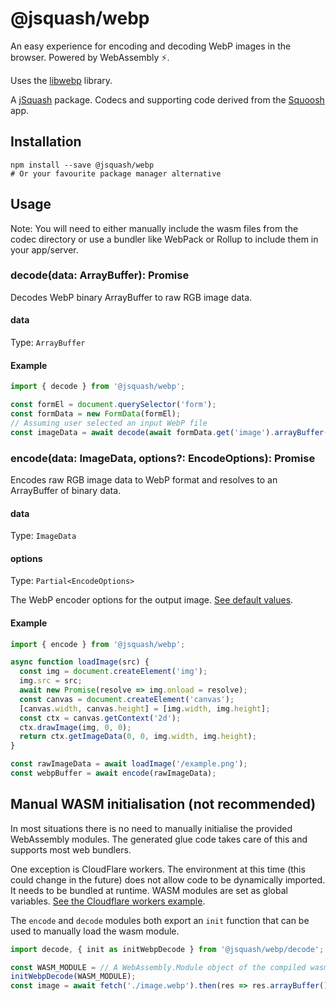 # @jsquash/webp

An easy experience for encoding and decoding WebP images in the browser. Powered by WebAssembly ⚡️.

Uses the [libwebp](https://github.com/webmproject/libwebp) library.

A [jSquash](https://github.com/jamsinclair/jSquash) package. Codecs and supporting code derived from the [Squoosh](https://github.com/GoogleChromeLabs/squoosh) app.

## Installation

```shell
npm install --save @jsquash/webp
# Or your favourite package manager alternative
```

## Usage

Note: You will need to either manually include the wasm files from the codec directory or use a bundler like WebPack or Rollup to include them in your app/server.

### decode(data: ArrayBuffer): Promise<ImageData>

Decodes WebP binary ArrayBuffer to raw RGB image data.

#### data
Type: `ArrayBuffer`

#### Example
```js
import { decode } from '@jsquash/webp';

const formEl = document.querySelector('form');
const formData = new FormData(formEl);
// Assuming user selected an input WebP file
const imageData = await decode(await formData.get('image').arrayBuffer());
```

### encode(data: ImageData, options?: EncodeOptions): Promise<ArrayBuffer>

Encodes raw RGB image data to WebP format and resolves to an ArrayBuffer of binary data.

#### data
Type: `ImageData`

#### options
Type: `Partial<EncodeOptions>`

The WebP encoder options for the output image. [See default values](./meta.ts).

#### Example
```js
import { encode } from '@jsquash/webp';

async function loadImage(src) {
  const img = document.createElement('img');
  img.src = src;
  await new Promise(resolve => img.onload = resolve);
  const canvas = document.createElement('canvas');
  [canvas.width, canvas.height] = [img.width, img.height];
  const ctx = canvas.getContext('2d');
  ctx.drawImage(img, 0, 0);
  return ctx.getImageData(0, 0, img.width, img.height);
}

const rawImageData = await loadImage('/example.png');
const webpBuffer = await encode(rawImageData);
```

## Manual WASM initialisation (not recommended)

In most situations there is no need to manually initialise the provided WebAssembly modules.
The generated glue code takes care of this and supports most web bundlers.

One exception is CloudFlare workers. The environment at this time (this could change in the future) does not allow code to be dynamically imported. It needs to be bundled at runtime. WASM modules are set as global variables. [See the Cloudflare workers example](examples/cloudflare-worker).

The `encode` and `decode` modules both export an `init` function that can be used to manually load the wasm module.

```js
import decode, { init as initWebpDecode } from '@jsquash/webp/decode';

const WASM_MODULE = // A WebAssembly.Module object of the compiled wasm binary
initWebpDecode(WASM_MODULE);
const image = await fetch('./image.webp').then(res => res.arrayBuffer()).then(decode);
```
